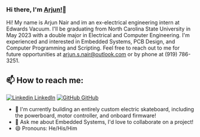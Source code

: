 ### Hi there, I'm [Arjun!](https://arjunnair.me)👋
Hi! My name is Arjun Nair and im an ex-electrical engineering intern at Edwards Vacuum. I'll be graduating from North Carolina State University in May 2023 with a double major in Electrical and Computer Engineering. I'm experienced and interested in Embedded Systems, PCB Design, and Computer Programming and Scripting. Feel free to reach out to me for future opportunities at arjun.s.nair@outlook.com or by phone at (919) 786-3251.<br>
## 📫 How to reach me: 
[![Linkedin](https://i.stack.imgur.com/gVE0j.png) LinkedIn](https://www.linkedin.com/in/arjun-s-nair) [![GitHub](https://i.stack.imgur.com/tskMh.png) GitHub](https://github.com/nair-arjun)
<!--



Here are some ideas to get you started:
- 🤔 I’m looking for help with ...
- 💬 Ask me about ...
- 📫 How to reach me: ...
- 😄 Pronouns: ...
- ⚡ Fun fact: ...
-->

<!--- 🔭 I’m currently working on [Facemask Detector](https://github.com/AkhilGKrishnan/Face-Mask-Detector)-->
- 🤔 I'm currently building an entirely custom electric skateboard, including the powerboard, motor controller, and onboard firmware!
- 💬 Ask me about Embedded Systems, I'd love to collaborate on a project!
- 😄 Pronouns: He/His/Him
